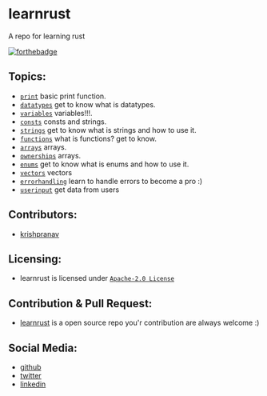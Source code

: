 # learnrust
A repo for learning rust 

[![forthebadge](https://forthebadge.com/images/badges/made-with-rust.svg)](https://forthebadge.com)

## Topics:
- [`print`](print) basic print function.
- [`datatypes`](datatypes) get to know what is datatypes.
- [`variables`](variables) variables!!!.
- [`consts`](consts) consts and strings.
- [`strings`](strings) get to know what is strings and how to use it.
- [`functions`](functions) what is functions? get to know.
- [`arrays`](arrays) arrays.
- [`ownerships`](arrays) arrays.
- [`enums`](enums) get to know what is enums and how to use it.
- [`vectors`](vectors) vectors
- [`errorhandling`](errorhandling) learn to handle errors to become a pro :) 
- [`userinput`](userinput) get data from users 

## Contributors:
- [krishpranav](https://github.com/krishpranav)

## Licensing:
- learnrust is licensed under [`Apache-2.0 License`](LICENSE)

## Contribution & Pull Request:
- [learnrust](https://github.com/krishpranav/learnrust) is a open source repo you'r contribution are always welcome :)

## Social Media:
- [github](https://github.com/krishpranav)
- [twitter](https://twitter.com/krishpranav5)
- [linkedin](https://linkedin.com/in/krishpranav)